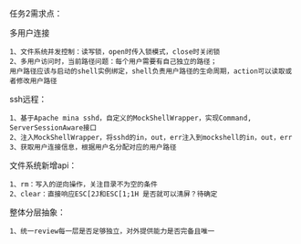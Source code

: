 任务2需求点：

多用户连接

    1、文件系统并发控制：读写锁，open时传入锁模式，close时关闭锁
    2、多用户访问时，当前路径问题：每个用户需要有自己独立的路径；
    用户路径应该与启动的shell实例绑定，shell负责用户路径的生命周期，action可以读取或者修改用户路径
ssh远程：

    1、基于Apache mina sshd，自定义的MockShellWrapper，实现Command, ServerSessionAware接口
    2、注入MockShellWrapper，将sshd的in，out，err注入到mockshell的in，out，err
    3、获取用户连接信息，根据用户名分配对应的用户路径

文件系统新增api：

    1、rm：写入的逆向操作，关注目录不为空的条件
    2、clear：直接响应ESC[2J和ESC[1;1H 是否就可以清屏？待确定

整体分层抽象：

    1、统一review每一层是否足够独立，对外提供能力是否完备且唯一
